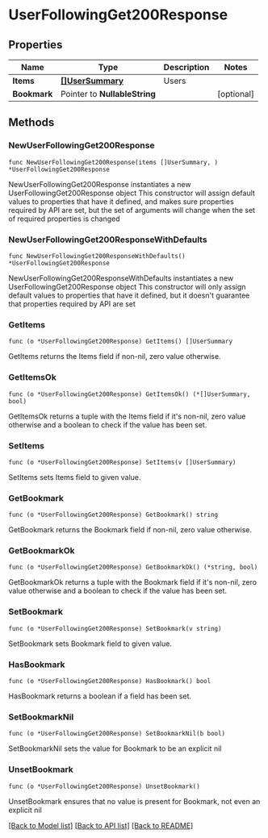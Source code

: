 # UserFollowingGet200Response

## Properties

Name | Type | Description | Notes
------------ | ------------- | ------------- | -------------
**Items** | [**[]UserSummary**](UserSummary.md) | Users | 
**Bookmark** | Pointer to **NullableString** |  | [optional] 

## Methods

### NewUserFollowingGet200Response

`func NewUserFollowingGet200Response(items []UserSummary, ) *UserFollowingGet200Response`

NewUserFollowingGet200Response instantiates a new UserFollowingGet200Response object
This constructor will assign default values to properties that have it defined,
and makes sure properties required by API are set, but the set of arguments
will change when the set of required properties is changed

### NewUserFollowingGet200ResponseWithDefaults

`func NewUserFollowingGet200ResponseWithDefaults() *UserFollowingGet200Response`

NewUserFollowingGet200ResponseWithDefaults instantiates a new UserFollowingGet200Response object
This constructor will only assign default values to properties that have it defined,
but it doesn't guarantee that properties required by API are set

### GetItems

`func (o *UserFollowingGet200Response) GetItems() []UserSummary`

GetItems returns the Items field if non-nil, zero value otherwise.

### GetItemsOk

`func (o *UserFollowingGet200Response) GetItemsOk() (*[]UserSummary, bool)`

GetItemsOk returns a tuple with the Items field if it's non-nil, zero value otherwise
and a boolean to check if the value has been set.

### SetItems

`func (o *UserFollowingGet200Response) SetItems(v []UserSummary)`

SetItems sets Items field to given value.


### GetBookmark

`func (o *UserFollowingGet200Response) GetBookmark() string`

GetBookmark returns the Bookmark field if non-nil, zero value otherwise.

### GetBookmarkOk

`func (o *UserFollowingGet200Response) GetBookmarkOk() (*string, bool)`

GetBookmarkOk returns a tuple with the Bookmark field if it's non-nil, zero value otherwise
and a boolean to check if the value has been set.

### SetBookmark

`func (o *UserFollowingGet200Response) SetBookmark(v string)`

SetBookmark sets Bookmark field to given value.

### HasBookmark

`func (o *UserFollowingGet200Response) HasBookmark() bool`

HasBookmark returns a boolean if a field has been set.

### SetBookmarkNil

`func (o *UserFollowingGet200Response) SetBookmarkNil(b bool)`

 SetBookmarkNil sets the value for Bookmark to be an explicit nil

### UnsetBookmark
`func (o *UserFollowingGet200Response) UnsetBookmark()`

UnsetBookmark ensures that no value is present for Bookmark, not even an explicit nil

[[Back to Model list]](../README.md#documentation-for-models) [[Back to API list]](../README.md#documentation-for-api-endpoints) [[Back to README]](../README.md)


